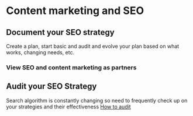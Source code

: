 # Content marketing and SEO

## Document your SEO strategy
Create a plan, start basic and audit and evolve your plan based on what works, changing needs, etc.

### View SEO and content marketing as partners


## Audit your SEO Strategy
Search algorithm is constantly changing so need to frequently check up on your strategies and their effectiveness [How to audit](http://contentmarketinginstitute.com/2014/04/audit-website-content-for-seo/)


